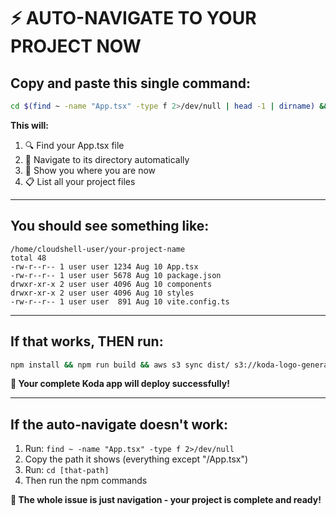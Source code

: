 # ⚡ **AUTO-NAVIGATE TO YOUR PROJECT NOW**

## **Copy and paste this single command:**

```bash
cd $(find ~ -name "App.tsx" -type f 2>/dev/null | head -1 | dirname) && pwd && ls -la
```

**This will:**
1. 🔍 Find your App.tsx file
2. 📁 Navigate to its directory automatically  
3. 📍 Show you where you are now
4. 📋 List all your project files

---

## **You should see something like:**
```
/home/cloudshell-user/your-project-name
total 48
-rw-r--r-- 1 user user 1234 Aug 10 App.tsx
-rw-r--r-- 1 user user 5678 Aug 10 package.json
drwxr-xr-x 2 user user 4096 Aug 10 components
drwxr-xr-x 2 user user 4096 Aug 10 styles
-rw-r--r-- 1 user user  891 Aug 10 vite.config.ts
```

---

## **If that works, THEN run:**
```bash
npm install && npm run build && aws s3 sync dist/ s3://koda-logo-generator-jordanbremond-2025/koda/ --delete
```

**🎉 Your complete Koda app will deploy successfully!**

---

## **If the auto-navigate doesn't work:**
1. Run: `find ~ -name "App.tsx" -type f 2>/dev/null`
2. Copy the path it shows (everything except "/App.tsx")  
3. Run: `cd [that-path]`
4. Then run the npm commands

**🎯 The whole issue is just navigation - your project is complete and ready!**